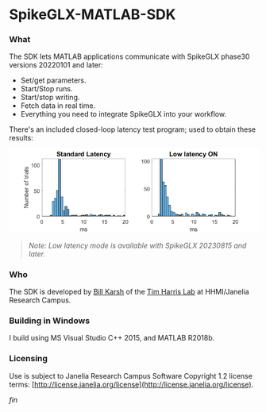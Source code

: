 SpikeGLX-MATLAB-SDK
===================

### What

The SDK lets MATLAB applications communicate with SpikeGLX phase30 versions
20220101 and later:

* Set/get parameters.
* Start/Stop runs.
* Start/stop writing.
* Fetch data in real time.
* Everything you need to integrate SpikeGLX into your workflow.

There's an included closed-loop latency test program; used to obtain these
results:

![MATLAB API Latency](MATLAB_latency.png)

>*Note: Low latency mode is available with SpikeGLX 20230815 and later.*

### Who

The SDK is developed by [Bill Karsh](https://www.janelia.org/people/bill-karsh)
of the [Tim Harris Lab](https://www.janelia.org/lab/harris-lab-apig) at
HHMI/Janelia Research Campus.

### Building in Windows

I build using MS Visual Studio C++ 2015, and MATLAB R2018b.

### Licensing

Use is subject to Janelia Research Campus Software Copyright 1.2 license terms:
[http://license.janelia.org/license](http://license.janelia.org/license).


_fin_

